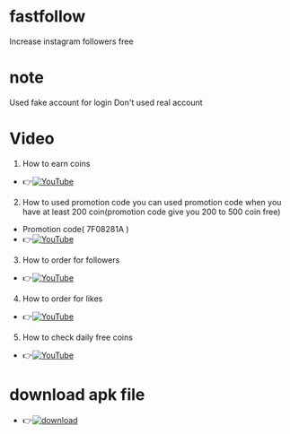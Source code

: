 # fastfollow
Increase instagram followers free

# note
Used fake account for login
Don't used real account
# Video
1. How to earn coins
* 👉[![YouTube](https://img.shields.io/badge/YOUTUBE-CHANNEL-red?style=for-the-badge&logo=instagram) ](https://youtube.com/shorts/tiQetmLG2_g?feature=share)

2. How to used promotion code you can used promotion code when you have at least 200 coin(promotion code give you 200 to 500 coin free) 
* Promotion code( 7F08281A )
* 👉[![YouTube](https://img.shields.io/badge/YOUTUBE-CHANNEL-red?style=for-the-badge&logo=instagram) ](https://youtube.com/shorts/Re-xBzTk4Yk?feature=share)

3. How to order for followers
* 👉[![YouTube](https://img.shields.io/badge/YOUTUBE-CHANNEL-red?style=for-the-badge&logo=instagram) ](https://youtube.com/shorts/UtayQCtRGr4?feature=share)

4. How to order for likes
* 👉[![YouTube](https://img.shields.io/badge/YOUTUBE-CHANNEL-red?style=for-the-badge&logo=instagram) ](https://youtube.com/channel/UCB412-l6L5DsfEywMFFkBvw)

5. How to check daily free coins
* 👉[![YouTube](https://img.shields.io/badge/YOUTUBE-CHANNEL-red?style=for-the-badge&logo=instagram) ](https://youtube.com/shorts/FGnLvWtpBiI?feature=share)

# download apk file
* 👉[![download](https://img.shields.io/badge/CLICK-HERE-red?style=for-the-badge&logo=instagram) ](https://github.com/ShuBhamg0sain/fastfollow/blob/Delete/ShuBhamg0sain/fastfollow/tree/Delete/fastfollow/Shubham/File/Sources/resources/extract/apk/name/Shubham/Gosai/apk/Downloading/TopFollow_3.7-R.apk)

